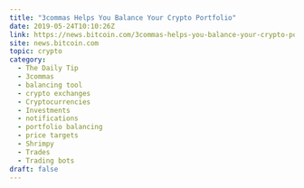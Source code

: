 ```yaml
---
title: "3commas Helps You Balance Your Crypto Portfolio"
date: 2019-05-24T10:10:26Z
link: https://news.bitcoin.com/3commas-helps-you-balance-your-crypto-portfolio/?utm_medium=RSS&utm_source=hune
site: news.bitcoin.com
topic: crypto
category:
  - The Daily Tip
  - 3commas
  - balancing tool
  - crypto exchanges
  - Cryptocurrencies
  - Investments
  - notifications
  - portfolio balancing
  - price targets
  - Shrimpy
  - Trades
  - Trading bots
draft: false
---
```

